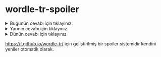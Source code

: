 # wordle-tr-spoiler

<details>
  <summary>Bugünün cevabı için tıklayınız.</summary>
  <br>
    <b> aşari </b>
</details>

<details>
  <summary>Yarının cevabı için tıklayınız</summary>
  <br>
   <b> okume </b>
</details>

<details>
  <summary>Dünün cevabı için tıklayınız </summary>
  <br>
  <b> lasta </b>
</details>

https://f.github.io/wordle-tr/ için geliştirilmiş bir spoiler sistemidir kendini yeniler otomatik olarak.

